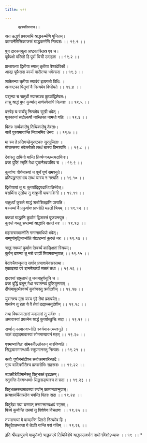 ```yaml
---
title: ०१९

---
```

          बृहस्पतिरुवाच।।  
अत ऊर्द्ध्वं प्रवक्ष्यामि श्राद्धकर्म्मणि पूजितम्।  
काम्यनैमित्तिकाजस्रं श्राद्धकर्म्मणि नित्यशः ।। १९.१ ।।  
  
पुत्र दारधनमूला अष्टकास्तिस्र एव च।  
पूर्वपक्षो वरिष्ठो हि पूर्वा चित्री उदाहृता ।। १९.२ ।।  
  
प्राजापत्या द्वितीया स्यात् तृतीया वैश्वदेविकी।  
आद्या पूपैःसदा कार्या मासैरन्या भवेत्सदा ।। १९.३ ।।  
  
शाकैरन्या तृतीया स्यादेवं द्रव्यगतो विधिः ।  
अन्वष्टका पितॄणां वै नित्यमेव विधीयते ।। १९.४ ।।  
  
यद्यन्या च चतुर्थी स्यात्ताञ्च कुर्य्याद्विशेषतः।  
तासु श्राद्धं बुधः कुर्य्यात् सर्व्वस्वेनापि नित्यशः ।। १९.५ ।।  
  
परत्रेह च सर्व्वेषु नित्यमेव सुखी भवेत् ।  
पूजकानां सदोत्कर्षो नास्तिका नामधो गतिः ।। १९.६ ।।  
  
पितरः सर्व्वकालेषु तिथिकालेषु देवताः।  
सर्व्वे पुरुषमायान्ति निपानमिव धेनवः ।। १९.७ ।।  
  
मा स्म ते प्रतिगच्छेयुरष्टकाः सुरपूजिताः ।  
मोघस्तस्य भवेल्लोको लब्धं चास्य विनश्यति ।। १९.८ ।।  
  
देवांस्तु दायिनो यान्ति तिर्य्यग्गच्छन्त्यदायिनः।  
प्रजां पुष्टिं स्मृतिं मेधां पुत्रानैश्वर्य्यमेव च ।। १९.९ ।।  
  
कुर्व्वाणः पौर्णमास्यां च पूर्व्वं पूर्णं समश्नुते।  
प्रतिपद्धनलाभाय लब्धं चास्य न नश्यति ।। १९.१० ।।  
  
द्वितीयायां तु यः कुर्य्याद्द्विपदाधिपतिर्भवेत्।  
वरार्थिना तृतीया तु शत्रुघ्नी पापनाशिनी ।। १९.११ ।।  
  
चतुर्थ्यां कुरुते श्राद्धं शत्रोश्छिद्राणि पश्यति।  
पञ्चम्यां वै प्रकुर्वाणः प्राप्नोति महतीं श्रियम् ।। १९.१२ ।।  
  
षष्ठ्यां श्राद्धानि कुर्वाणं द्विजास्तं पूजयन्त्युत।  
कुरुते यस्तु सप्तम्यां श्राद्धानि सततं नरः ।। १९.१३ ।।  
  
महासत्रमवाप्नोति गणानामधिपो भवेत्।  
सम्पूर्णामृद्धिमाप्नोति योऽष्टम्यां कुरुते नरः ।। १९.१४ ।।  
  
श्राद्धं नवम्यां कुर्वाण ऐश्वर्य्यं काङ्क्षितां स्त्रियम्।  
कुर्वन् दशम्यां तु नरो ब्राह्मीं श्रियमवाप्नुयात् ।। १९.१५ ।।  
  
वेदांश्चैवाप्नुयात् सर्वान् प्रणाशमेनसस्तथा।  
एकादश्यां परं दानमैश्वर्य्यं सततं तथा ।। १९.१६ ।।  
  
द्वादश्यां राष्ट्रलाभं तु जयमाहुर्वसूनि च ।  
प्रजां बुद्धिं पशून् मेधां स्वातन्त्र्यं पुष्टिमुत्तमाम् ।  
दीर्घमायुरथैश्वर्य्यं कुर्वाणस्तु त्रयोदशीम् ।। १९.१७ ।।  
  
युवानश्च मृता यस्य गृहे तेषां प्रदापयेत्।  
शस्त्रेण तु हता ये वै तेषां दद्याच्चतुर्दशीम् ।। १९.१८ ।।  
  
तथा विषमजातानां यमलानां तु सर्वशः ।  
अमावास्यां प्रयत्नेन श्राद्धं कुर्य्याच्छुचिः सदा ।। १९.१९ ।।  
  
सर्व्वान् कामानवाप्नोति स्वर्गमानन्त्यमश्नुते ।  
ऋतं दद्यादमावास्यां सोममाप्यायनं महत् ।। १९.२० ।।  
  
एवमाप्यायितः सोमस्त्रीँल्लोकान् धारयिष्यति।  
सिद्धचारणगन्धर्व्वैः स्तूयमानस्तु नित्यशः ।। १९.२१ ।।  
  
स्तवैः पुष्पैर्मनोज्ञैश्च सर्व्वकामपरिच्छदैः।  
नृत्य वादित्रगीतैश्च ह्यप्सरोभिः सहस्रशः ।। १९.२२ ।।  
  
उपक्रीडैर्व्विमानैस्तु पितृभक्तं दृढव्रतम्।  
स्तुवन्ति देवगन्धर्व्वाः सिद्धसङ्घाश्च तं सदा ।। १९.२३ ।।  
  
पितृभक्तस्त्वमावस्यां सर्वान् कामानवाप्नुयात्।  
प्रत्यक्षमर्चितास्तेन भवन्ति पितरः सदा ।। १९.२४ ।।  
  
पितॄदेवा मघा यस्मात् तस्मात्तास्वक्षयं स्मृतम्।  
पित्र्यं कुर्व्वन्ति तस्यां तु विशेषेण विचक्षणः ।। १९.२५ ।।  
  
तस्मान्मघां वै वाञ्छन्ति पितरो नित्यमेव हि ।  
पितॄदैवतभक्ता ये तेऽपि यान्ति परां गतिम् ।। १९.२६ ।।  
  
इति श्रीमहापुराणे वायुप्रोक्ते श्राद्धकल्पे तिथिविशेषे श्राद्धफलवर्णनं नामोनविंशोऽध्यायः ।। १९ ।। *  
  
  
     